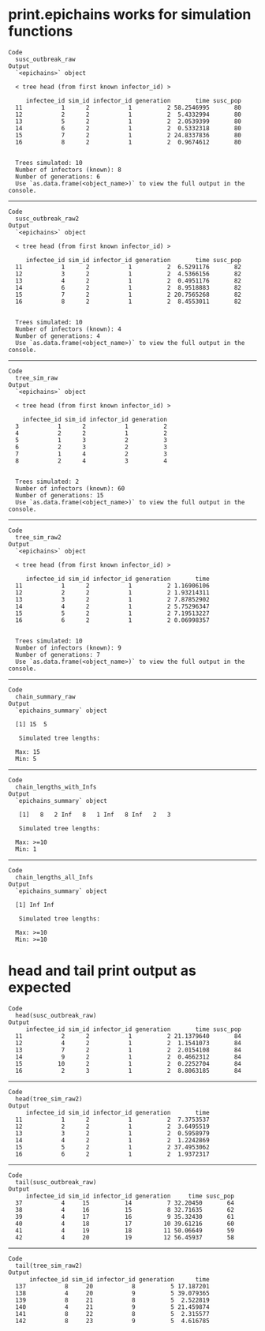 # print.epichains works for simulation functions

    Code
      susc_outbreak_raw
    Output
      `<epichains>` object
      
      < tree head (from first known infector_id) >
      
         infectee_id sim_id infector_id generation       time susc_pop
      11           1      2           1          2 58.2546995       80
      12           2      2           1          2  5.4332994       80
      13           5      2           1          2  2.0539399       80
      14           6      2           1          2  0.5332318       80
      15           7      2           1          2 24.8337836       80
      16           8      2           1          2  0.9674612       80
      
      
      Trees simulated: 10
      Number of infectors (known): 8
      Number of generations: 6
      Use `as.data.frame(<object_name>)` to view the full output in the console.

---

    Code
      susc_outbreak_raw2
    Output
      `<epichains>` object
      
      < tree head (from first known infector_id) >
      
         infectee_id sim_id infector_id generation       time susc_pop
      11           1      2           1          2  6.5291176       82
      12           3      2           1          2  4.5366156       82
      13           4      2           1          2  0.4951176       82
      14           6      2           1          2  8.9518883       82
      15           7      2           1          2 20.7565268       82
      16           8      2           1          2  8.4553011       82
      
      
      Trees simulated: 10
      Number of infectors (known): 4
      Number of generations: 4
      Use `as.data.frame(<object_name>)` to view the full output in the console.

---

    Code
      tree_sim_raw
    Output
      `<epichains>` object
      
      < tree head (from first known infector_id) >
      
        infectee_id sim_id infector_id generation
      3           1      2           1          2
      4           2      2           1          2
      5           1      3           2          3
      6           2      3           2          3
      7           1      4           2          3
      8           2      4           3          4
      
      
      Trees simulated: 2
      Number of infectors (known): 60
      Number of generations: 15
      Use `as.data.frame(<object_name>)` to view the full output in the console.

---

    Code
      tree_sim_raw2
    Output
      `<epichains>` object
      
      < tree head (from first known infector_id) >
      
         infectee_id sim_id infector_id generation       time
      11           1      2           1          2 1.16906106
      12           2      2           1          2 1.93214311
      13           3      2           1          2 7.87852902
      14           4      2           1          2 5.75296347
      15           5      2           1          2 7.19513227
      16           6      2           1          2 0.06998357
      
      
      Trees simulated: 10
      Number of infectors (known): 9
      Number of generations: 7
      Use `as.data.frame(<object_name>)` to view the full output in the console.

---

    Code
      chain_summary_raw
    Output
      `epichains_summary` object 
      
      [1] 15  5
      
       Simulated tree lengths: 
      
      Max: 15
      Min: 5

---

    Code
      chain_lengths_with_Infs
    Output
      `epichains_summary` object 
      
       [1]   8   2 Inf   8   1 Inf   8 Inf   2   3
      
       Simulated tree lengths: 
      
      Max: >=10
      Min: 1

---

    Code
      chain_lengths_all_Infs
    Output
      `epichains_summary` object 
      
      [1] Inf Inf
      
       Simulated tree lengths: 
      
      Max: >=10
      Min: >=10

# head and tail print output as expected

    Code
      head(susc_outbreak_raw)
    Output
         infectee_id sim_id infector_id generation       time susc_pop
      11           2      2           1          2 21.1379640       84
      12           4      2           1          2  1.1541073       84
      13           7      2           1          2  2.0154108       84
      14           9      2           1          2  0.4662312       84
      15          10      2           1          2  0.2252704       84
      16           2      3           1          2  8.8063185       84

---

    Code
      head(tree_sim_raw2)
    Output
         infectee_id sim_id infector_id generation       time
      11           1      2           1          2  7.3753537
      12           2      2           1          2  3.6495519
      13           3      2           1          2  0.5958979
      14           4      2           1          2  1.2242869
      15           5      2           1          2 37.4953062
      16           6      2           1          2  1.9372317

---

    Code
      tail(susc_outbreak_raw)
    Output
         infectee_id sim_id infector_id generation     time susc_pop
      37           4     15          14          7 32.20450       64
      38           4     16          15          8 32.71635       62
      39           4     17          16          9 35.32430       61
      40           4     18          17         10 39.61216       60
      41           4     19          18         11 50.06649       59
      42           4     20          19         12 56.45937       58

---

    Code
      tail(tree_sim_raw2)
    Output
          infectee_id sim_id infector_id generation      time
      137           8     20           8          5 17.187201
      138           4     20           9          5 39.079365
      139           8     21           8          5  2.522819
      140           4     21           9          5 21.459874
      141           8     22           8          5  2.315577
      142           8     23           9          5  4.616785

